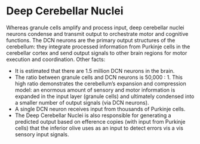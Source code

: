 # Deep Cerebellar Nuclei

Whereas granule cells amplify and process input, deep cerebellar nuclei neurons condense and transmit output to orchestrate motor and cognitive functions. The DCN neurons are the primary output structures of the cerebellum: they integrate processed information from Purkinje cells in the cerebellar cortex and send output signals to other brain regions for motor execution and coordination. Other facts:

* It is estimated that there are 1.5 million DCN neurons in the brain. 
* The ratio between granule cells and DCN neurons is 50,000 : 1. This high ratio demonstrates the cerebellum’s expansion and compression model: an enormous amount of sensory and motor information is expanded in the input layer (granule cells) and ultimately condensed into a smaller number of output signals (via DCN neurons).
* A single DCN neuron receives input from thousands of Purkinje cells.
* The Deep Cerebellar Nuclei is also responsible for generating a predicted output based on efference copies (with input from Purkinje cells) that the inferior olive uses as an input to detect errors vis a vis sensory input signals.
